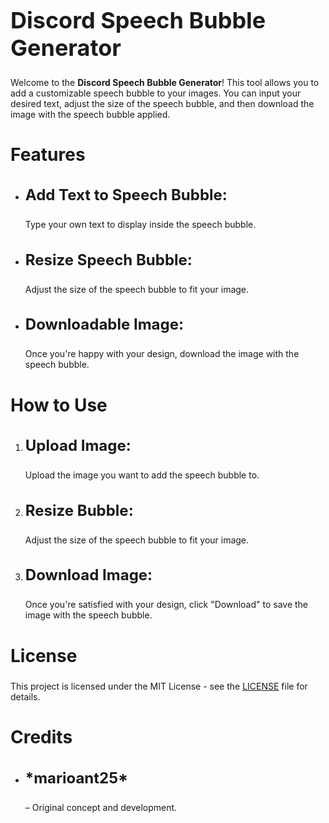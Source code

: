 # <h1 style="font-size: 36px;">Discord Speech Bubble Generator</h1>

Welcome to the **Discord Speech Bubble Generator**! This tool allows you to add a customizable speech bubble to your images. You can input your desired text, adjust the size of the speech bubble, and then download the image with the speech bubble applied.

## <h2 style="font-size: 28px;">Features</h2>

- <h3 style="font-size: 24px;">Add Text to Speech Bubble:</h3> Type your own text to display inside the speech bubble.
- <h3 style="font-size: 24px;">Resize Speech Bubble:</h3> Adjust the size of the speech bubble to fit your image.
- <h3 style="font-size: 24px;">Downloadable Image:</h3> Once you're happy with your design, download the image with the speech bubble.

## <h2 style="font-size: 28px;">How to Use</h2>

1. <h3 style="font-size: 24px;">Upload Image:</h3> Upload the image you want to add the speech bubble to.
2. <h3 style="font-size: 24px;">Resize Bubble:</h3> Adjust the size of the speech bubble to fit your image.
3. <h3 style="font-size: 24px;">Download Image:</h3> Once you're satisfied with your design, click "Download" to save the image with the speech bubble.

## <h2 style="font-size: 28px;">License</h2>

This project is licensed under the MIT License - see the [LICENSE](LICENSE) file for details.

## <h2 style="font-size: 28px;">Credits</h2>

- <h3 style="font-size: 24px;">*marioant25*</h3> – Original concept and development.
